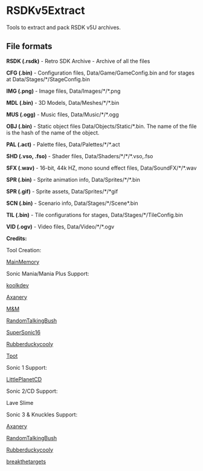 # RSDKv5Extract

Tools to extract and pack RSDK v5U archives.

## File formats

**RSDK (.rsdk)** - Retro SDK Archive -  Archive of all the files

**CFG (.bin)** - Configuration files, Data/Game/GameConfig.bin and for stages at Data/Stages/\*/StageConfig.bin

**IMG (.png)** - Image files, Data/Images/\*/\*.png

**MDL (.bin)** - 3D Models,  Data/Meshes/\*/\*.bin

**MUS (.ogg)** - Music files, Data/Music/\*/\*.ogg

**OBJ (.bin)** - Static object files Data/Objects/Static/\*.bin. The name of the file is the hash of the name of the object.

**PAL (.act)** - Palette files, Data/Palettes/\*/\*.act

**SHD (.vso, .fso)** - Shader files, Data/Shaders/\*/\*/\*.vso,.fso

**SFX (.wav)** - 16-bit, 44k HZ, mono sound effect files, Data/SoundFX/\*/\*.wav

**SPR (.bin)** - Sprite animation info, Data/Sprites/\*/\*.bin

**SPR (.gif)** - Sprite assets, Data/Sprites/\*/\*gif

**SCN (.bin)** - Scenario info, Data/Stages/\*/Scene\*.bin

**TIL (.bin)** - Tile configurations for stages, Data/Stages/\*/TileConfig.bin

**VID (.ogv)** - Video files, Data/Video/\*/\*.ogv




**Credits:**

Tool Creation:

[MainMemory](https://twitter.com/MainMemory_)

Sonic Mania/Mania Plus Support:

[koolkdev](https://github.com/koolkdev)

[Axanery](https://youtube.com/c/Axanery)

[M&M](https://github.com/ActualMandM)

[RandomTalkingBush](https://twitter.com/RandomTBush)

[SuperSonic16](https://github.com/thesupersonic16)

[Rubberduckycooly](https://twitter.com/Rubberduckcooly)

[Tpot](https://github.com/Tpot-SSL)

Sonic 1 Support:

[LittlePlanetCD](https://twitter.com/LittlePlanetCD)

Sonic 2/CD Support: 

Lave Slime

Sonic 3 & Knuckles Support:

[Axanery](https://youtube.com/c/Axanery)

[RandomTalkingBush](https://twitter.com/RandomTBush)

[Rubberduckycooly](https://twitter.com/Rubberduckcooly)

[breakthetargets](https://twitter.com/breakthetargets)
